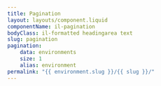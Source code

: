```yaml
---
title: Pagination
layout: layouts/component.liquid
componentName: il-pagination
bodyClass: il-formatted headingarea text
slug: pagination
pagination:
    data: environments
    size: 1
    alias: environment
permalink: "{{ environment.slug }}/{{ slug }}/"
---
```

<div class="template-information" data-name="default"></div>